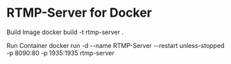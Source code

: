 # RTMP-Server for Docker

Build Image
docker build -t rtmp-server .

Run Container 
docker run -d --name RTMP-Server --restart unless-stopped -p 8090:80 -p 1935:1935 rtmp-server
